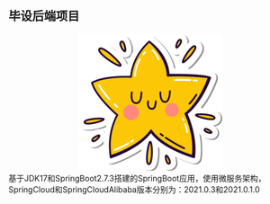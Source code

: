## 毕设后端项目
<center>
<img src="./assets/logo.png" alt="logo">
</center>
基于JDK17和SpringBoot2.7.3搭建的SpringBoot应用，使用微服务架构，SpringCloud和SpringCloudAlibaba版本分别为：2021.0.3和2021.0.1.0
